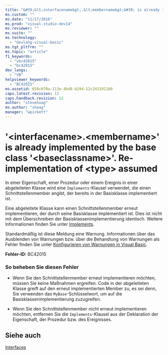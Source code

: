 ```yaml
---
title: "&#39;&lt;interfacename&gt;.&lt;membername&gt;&#39; is already implemented by the base class &#39;&lt;baseclassname&gt;&#39;. Re-implementation of &lt;type&gt; assumed | Microsoft Docs"
ms.custom: ""
ms.date: "11/17/2016"
ms.prod: "visual-studio-dev14"
ms.reviewer: ""
ms.suite: ""
ms.technology: 
  - "devlang-visual-basic"
ms.tgt_pltfrm: ""
ms.topic: "article"
f1_keywords: 
  - "vbc42015"
  - "bc42015"
dev_langs: 
  - "VB"
helpviewer_keywords: 
  - "BC42015"
ms.assetid: 658c070a-113e-4bd8-b294-12c243191160
caps.latest.revision: 12
caps.handback.revision: 12
author: "stevehoag"
ms.author: "shoag"
manager: "wpickett"
---
```

# &#39;&lt;interfacename&gt;.&lt;membername&gt;&#39; is already implemented by the base class &#39;&lt;baseclassname&gt;&#39;. Re-implementation of &lt;type&gt; assumed
In einer Eigenschaft, einer Prozedur oder einem Ereignis in einer abgeleiteten Klasse wird eine `Implements`\-Klausel verwendet, die einen Schnittstellenmember angibt, der bereits in der Basisklasse implementiert ist.  
  
 Eine abgeleitete Klasse kann einen Schnittstellenmember erneut implementieren, der durch seine Basisklasse implementiert ist.  Dies ist nicht mit dem Überschreiben der Basisklassenimplementierung identisch.  Weitere Informationen finden Sie unter [Implements](../../../visual-basic/language-reference/statements/implements-clause.md).  
  
 Standardmäßig ist diese Meldung eine Warnung.  Informationen über das Ausblenden von Warnungen bzw. über die Behandlung von Warnungen als Fehler finden Sie unter [Konfigurieren von Warnungen in Visual Basic](/visual-studio/ide/configuring-warnings-in-visual-basic).  
  
 **Fehler\-ID:** BC42015  
  
### So beheben Sie diesen Fehler  
  
-   Wenn Sie den Schnittstellenmember erneut implementieren möchten, müssen Sie keine Maßnahmen ergreifen.  Code in der abgeleiteten Klasse greift auf den erneut implementierten Member zu, es sei denn, Sie verwenden das `MyBase`\-Schlüsselwort, um auf die Basisklassenimplementierung zuzugreifen.  
  
-   Wenn Sie den Schnittstellenmember nicht erneut implementieren möchten, entfernen Sie die `Implements`\-Klausel aus der Deklaration der Eigenschaft, der Prozedur bzw. des Ereignisses.  
  
## Siehe auch  
 [Interfaces](../../../visual-basic/programming-guide/language-features/interfaces/index.md)
